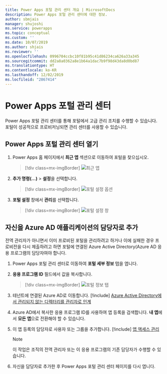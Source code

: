 ```yaml
---
title: Power Apps 포털 관리 센터 개요 | MicrosoftDocs
description: Power Apps 포털 관리 센터에 대한 정보.
author: sbmjais
manager: shujoshi
ms.service: powerapps
ms.topic: conceptual
ms.custom: ''
ms.date: 10/07/2019
ms.author: shjais
ms.reviewer: ''
ms.openlocfilehash: 0996704ccbc10f81b95c41d86234ca626a33a345
ms.sourcegitcommit: dd2a8a0362a8e1b64a1dac7b9f98d43da8d0bd87
ms.translationtype: HT
ms.contentlocale: ko-KR
ms.lasthandoff: 12/02/2019
ms.locfileid: "2867414"
---
```

# <a name="power-apps-portals-admin-center"></a>Power Apps 포털 관리 센터

Power Apps 포털 관리 센터를 통해 포털에서 고급 관리 조치를 수행할 수 있습니다. 포털이 성공적으로 프로비저닝되면 관리 센터를 사용할 수 있습니다.

## <a name="open-power-apps-portals-admin-center"></a>Power Apps 포털 관리 센터 열기

1. Power Apps 홈 페이지에서 **최근 앱** 섹션으로 이동하여 포털을 찾으십시오.

    > [!div class=mx-imgBorder]
    > ![최근 앱](../media/recent-apps.png "최근 앱")  

2. **추가 명령(...)** > **설정**을 선택합니다.

    > [!div class=mx-imgBorder]
    > ![포털 설정 옵션](../media/portal-settings-option.png "포털 설정 옵션")

3. **포털 설정** 창에서 **관리**를 선택합니다.

    > [!div class=mx-imgBorder]
    > ![포털 설정 창](../media/portal-settings-admin.png "포털 설정 창")

## <a name="add-yourself-as-an-owner-of-the-azure-ad-application"></a>자신을 Azure AD 애플리케이션의 담당자로 추가

전역 관리자가 아니면서 이미 프로비된 포털을 관리하려고 하거나 이에 실패한 경우 프로비전을 다시 제출하려고 하면 포털에 연결된 Azure Active Directory(Azure AD 응용 프로그램의 담당자여야 합니다.

1. Power Apps 포털 관리 센터로 이동하여 **포털 세부 정보** 탭을 엽니다.

2. **응용 프로그램 ID** 필드에서 값을 복사합니다.

    > [!div class=mx-imgBorder]
    > ![포털 정보 탭](../media/portal-details-admin.png "포털 정보 탭")

3. 테넌트에 연결된 Azure AD로 이동합니다. [!include[](../../../includes/proc-more-information.md)] [Azure Active Directory에서 관리되지 않는 디렉터리를 관리자로 인계](https://docs.microsoft.com/azure/active-directory/active-directory-manage-o365-subscription)

4. Azure AD에서 복사한 응용 프로그램 ID를 사용하여 앱 등록을 검색합니다. **내 앱**에서 **모든 앱**으로 전환해야 할 수 있습니다.

5. 이 앱 등록의 담당자로 사용자 또는 그룹을 추가합니다. [!include[](../../../includes/proc-more-information.md)] [앱 액세스 관리](https://docs.microsoft.com/azure/active-directory/active-directory-managing-access-to-apps)

    > [!Note]
    > 이 작업은 조직의 전역 관리자 또는 이 응용 프로그램의 기존 담당자가 수행할 수 있습니다.

6. 자신을 담당자로 추가한 후 Power Apps 포털 관리 센터 페이지를 다시 엽니다.